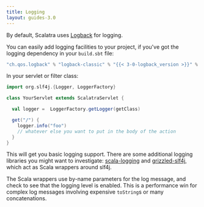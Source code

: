 ```yaml
---
title: Logging
layout: guides-3.0
---
```


By default, Scalatra uses [Logback][logback] for logging.

[logback]:http://logback.qos.ch

You can easily add logging facilities to your project, if you've got the
logging dependency in your `build.sbt` file:

```scala
"ch.qos.logback" % "logback-classic" % "{{< 3-0-logback_version >}}" % "runtime"
```

In your servlet or filter class:

```scala
import org.slf4j.{Logger, LoggerFactory}

class YourServlet extends ScalatraServlet {

  val logger =  LoggerFactory.getLogger(getClass)

  get("/") {
    logger.info("foo")
    // whatever else you want to put in the body of the action
  }
}
```

This will get you basic logging support. There are some additional logging
libraries you might want to investigate: [scala-logging][scala-logging] and
[grizzled-slf4j][grizzled-slf4j],
which act as Scala wrappers around slf4j.

[scala-logging]:https://github.com/lightbend-labs/scala-logging
[grizzled-slf4j]:http://software.clapper.org/grizzled-slf4j/

The Scala wrappers use by-name parameters for the log message, and
check to see that the logging level is enabled.  This is a performance
win for complex log messages involving expensive `toString`s or many
concatenations.
